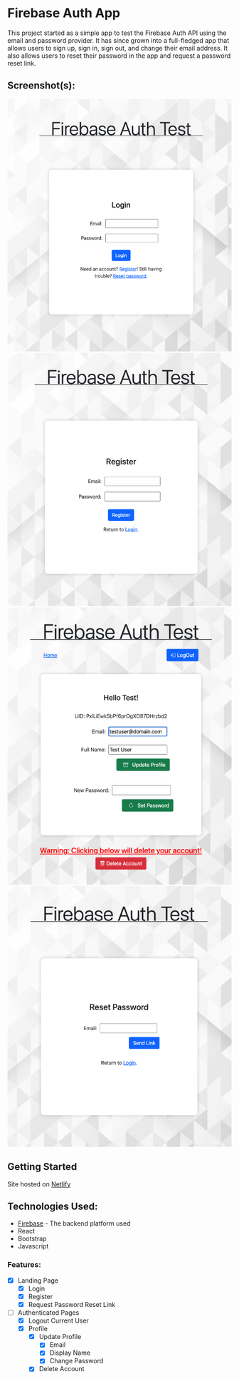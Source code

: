 # Firebase Auth App
This project started as a simple app to test the Firebase Auth API using the email and password provider. It has since grown into a full-fledged app that allows users to sign up, sign in, sign out, and change their email address. It also allows users to reset their password in the app and request a password reset link. 

## Screenshot(s):
![Login](screens/login.png)
![Register](screens/register.png)
![Profile](screens/profile.png)
![Reset Password](screens/reset.png)

## Getting Started
Site hosted on [Netlify](https://dreamy-marigold-41a0c2.netlify.app)

## Technologies Used: 
* [Firebase](https://firebase.google.com/) - The backend platform used
* React
* Bootstrap
* Javascript

### Features:
- [x] Landing Page
  - [x] Login
  - [x] Register
  - [x] Request Password Reset Link
- [ ] Authenticated Pages
  - [x] Logout Current User
  - [x] Profile
    - [x] Update Profile
      - [x] Email
      - [x] Display Name
      - [x] Change Password
    - [x] Delete Account